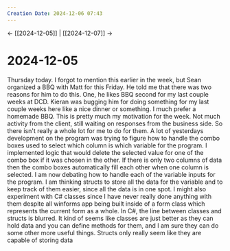 ```yaml
---
Creation Date: 2024-12-06 07:43
---
```


<- [[2024-12-05]] | [[2024-12-07]]  ->

# 2024-12-05
Thursday today. I forgot to mention this earlier in the week, but Sean organized a BBQ with Matt for this Friday. He told me that there was two reasons for him to do this. One, he likes BBQ second for my last couple weeks at DCD. Kieran was bugging him for doing something for my last couple weeks here like a nice dinner or something. I much prefer a homemade BBQ. This is pretty much my motivation for the week. Not much activity from the client, still waiting on responses from the business side. So there isn't really a whole lot for me to do for them. A lot of yesterdays development on the program was trying to figure how to handle the combo boxes used to select which column is which variable for the program. I implemented logic that would delete the selected value for one of the combo box if it was chosen in the other. If there is only two columns of data then the combo boxes automatically fill each other when one column is selected. I am now debating how to handle each of the variable inputs for the program. I am thinking structs to store all the data for the variable and to keep track of them easier, since all the data is in one spot. I might also experiment with C# classes since I have never really done anything with them despite all winforms app being built inside of a form class which represents the current form as a whole. In C#, the line between classes and structs is blurred. It kind of seems like classes are just better as they can hold data and you can define methods for them, and I am sure they can do some other more useful things. Structs only really seem like they are capable of storing data 